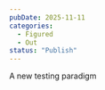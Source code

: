 ```yaml
---
pubDate: 2025-11-11
categories:
  - Figured
  - Out
status: "Publish"
---
```


A new testing paradigm
